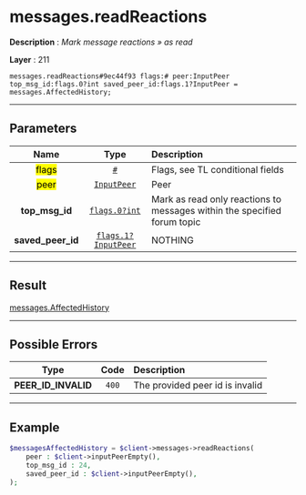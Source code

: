 # messages.readReactions

**Description** : *Mark message reactions &raquo; as read*

**Layer** : 211

```tl
messages.readReactions#9ec44f93 flags:# peer:InputPeer top_msg_id:flags.0?int saved_peer_id:flags.1?InputPeer = messages.AffectedHistory;
```

---

## Parameters

| Name | Type | Description |
| :---: | :---: | :--- |
| <mark>flags</mark> | [`#`](type/#) | Flags, see TL conditional fields |
| <mark>peer</mark> | [`InputPeer`](type/InputPeer) | Peer |
| **top_msg_id** | [`flags.0?int`](type/int) | Mark as read only reactions to messages within the specified forum topic |
| **saved_peer_id** | [`flags.1?InputPeer`](type/InputPeer) | NOTHING |

---

## Result

[messages.AffectedHistory](type/messages.AffectedHistory)

---

## Possible Errors

| Type | Code | Description |
| :---: | :---: | :--- |
| **PEER_ID_INVALID** | `400` | The provided peer id is invalid |

---

## Example

```php
$messagesAffectedHistory = $client->messages->readReactions(
	peer : $client->inputPeerEmpty(),
	top_msg_id : 24,
	saved_peer_id : $client->inputPeerEmpty(),
);
```